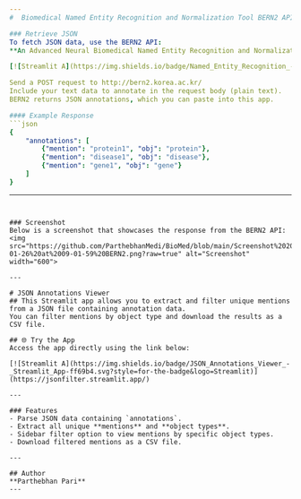 ```yaml
---
#  Biomedical Named Entity Recognition and Normalization Tool BERN2 API

### Retrieve JSON  
To fetch JSON data, use the BERN2 API:  
**An Advanced Neural Biomedical Named Entity Recognition and Normalization Tool**  

[![Streamlit A](https://img.shields.io/badge/Named_Entity_Recognition_-_BERN2_API-ff69b4.svg?style=for-the-badge&logo=Streamlit)](http://bern2.korea.ac.kr/)  

Send a POST request to http://bern2.korea.ac.kr/  
Include your text data to annotate in the request body (plain text).  
BERN2 returns JSON annotations, which you can paste into this app.

#### Example Response  
```json
{
    "annotations": [
        {"mention": "protein1", "obj": "protein"},
        {"mention": "disease1", "obj": "disease"},
        {"mention": "gene1", "obj": "gene"}
    ]
}
```
---
```


### Screenshot  
Below is a screenshot that showcases the response from the BERN2 API:  
<img src="https://github.com/ParthebhanMedi/BioMed/blob/main/Screenshot%202025-01-26%20at%2009-01-59%20BERN2.png?raw=true" alt="Screenshot" width="600">

---

# JSON Annotations Viewer  
## This Streamlit app allows you to extract and filter unique mentions from a JSON file containing annotation data.  
You can filter mentions by object type and download the results as a CSV file.  

## 🌐 Try the App  
Access the app directly using the link below:  

[![Streamlit A](https://img.shields.io/badge/JSON_Annotations_Viewer_-_Streamlit_App-ff69b4.svg?style=for-the-badge&logo=Streamlit)](https://jsonfilter.streamlit.app/)  

---

### Features  
- Parse JSON data containing `annotations`.  
- Extract all unique **mentions** and **object types**.  
- Sidebar filter option to view mentions by specific object types.  
- Download filtered mentions as a CSV file.  

---

## Author  
**Parthebhan Pari**
---

